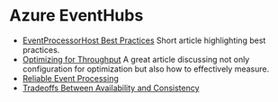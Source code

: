 # Azure EventHubs

- [EventProcessorHost Best Practices](https://blogs.msdn.microsoft.com/servicebus/2015/01/21/event-processor-host-best-practices-part-2/) Short article highlighting best practices.
- [Optimizing for Throughput](https://medium.com/@iizotov/azure-functions-and-event-hubs-optimising-for-throughput-549c7acd2b75) A great article discussing not only configuration for optimization but also how to effectively measure.
- [Reliable Event Processing](https://hackernoon.com/reliable-event-processing-in-azure-functions-37054dc2d0fc)
- [Tradeoffs Between Availability and Consistency](https://docs.microsoft.com/en-us/azure/event-hubs/event-hubs-availability-and-consistency)